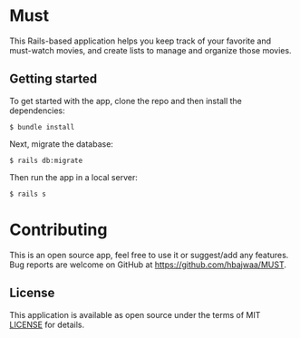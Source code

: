 # Must

This Rails-based application helps you keep track of your favorite and must-watch movies, and create lists to manage and organize those movies.

## Getting started

To get started with the app, clone the repo and then install the dependencies:
```
$ bundle install
```

Next, migrate the database:
```
$ rails db:migrate
```

Then run the app in a local server:
```
$ rails s
```

# Contributing
This is an open source app, feel free to use it or suggest/add any features.
Bug reports are welcome on GitHub at https://github.com/hbajwaa/MUST.

## License

This application is available as open source under the terms of MIT
[LICENSE](LICENSE) for details.
